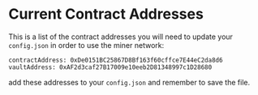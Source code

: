 # Current Contract Addresses

This is a list of the contract addresses you will need to update your `config.json` in order to use the miner network:

```
contractAddress: 0xDe0151BC25867D8Bf163f60cffce7E44eC2da8d6
vaultAddress: 0xAF2d3caf27B17009e10eeb2D81348997c1D28680
```

add these addresses to your `config.json` and remember to save the file.